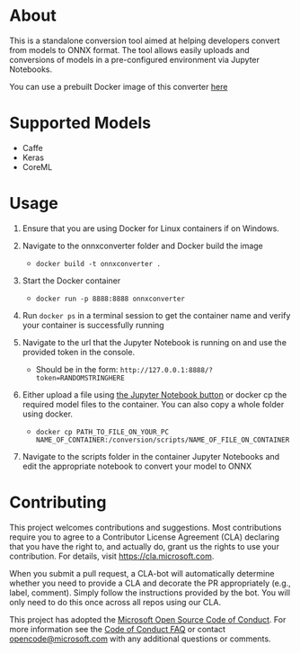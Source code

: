 # About

This is a standalone conversion tool aimed at helping developers convert from models to ONNX format. The tool allows easily uploads and conversions of models in a pre-configured environment via Jupyter Notebooks.

You can use a prebuilt Docker image of this converter [here](https://hub.docker.com/r/microsoft/onnxconverter/)

# Supported Models
- Caffe
- Keras
- CoreML

# Usage

1. Ensure that you are using Docker for Linux containers if on Windows.

2. Navigate to the onnxconverter folder and Docker build the image
    - `docker build -t onnxconverter .`

3. Start the Docker container
    - `docker run -p 8888:8888 onnxconverter`

4. Run `docker ps` in a terminal session to get the container name and verify your container is successfully running

5. Navigate to the url that the Jupyter Notebook is running on and use the provided token in the console. 
    - Should be in the form: `http://127.0.0.1:8888/?token=RANDOMSTRINGHERE`  

6. Either upload a file using [the Jupyter Notebook button](https://stackoverflow.com/questions/29968829/load-local-data-into-ipython-notebook-server) 
    or docker cp the required model files to the container. You can also copy a whole folder using docker.
    - `docker cp PATH_TO_FILE_ON_YOUR_PC NAME_OF_CONTAINER:/conversion/scripts/NAME_OF_FILE_ON_CONTAINER`

7. Navigate to the scripts folder in the container Jupyter Notebooks and edit the appropriate notebook to convert your model to ONNX


# Contributing

This project welcomes contributions and suggestions.  Most contributions require you to agree to a
Contributor License Agreement (CLA) declaring that you have the right to, and actually do, grant us
the rights to use your contribution. For details, visit https://cla.microsoft.com.

When you submit a pull request, a CLA-bot will automatically determine whether you need to provide
a CLA and decorate the PR appropriately (e.g., label, comment). Simply follow the instructions
provided by the bot. You will only need to do this once across all repos using our CLA.

This project has adopted the [Microsoft Open Source Code of Conduct](https://opensource.microsoft.com/codeofconduct/).
For more information see the [Code of Conduct FAQ](https://opensource.microsoft.com/codeofconduct/faq/) or
contact [opencode@microsoft.com](mailto:opencode@microsoft.com) with any additional questions or comments.
